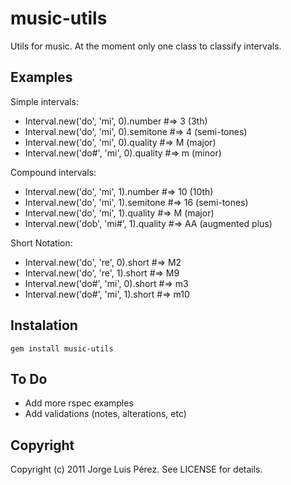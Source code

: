 music-utils
=========

Utils for music. At the moment only one class to classify intervals.

Examples
--------
Simple intervals:
  
  * Interval.new('do', 'mi', 0).number    #=> 3 (3th)
  * Interval.new('do', 'mi', 0).semitone  #=> 4 (semi-tones)
  * Interval.new('do', 'mi', 0).quality   #=> M (major)
  * Interval.new('do#', 'mi', 0).quality  #=> m (minor)

Compound intervals:
  
  * Interval.new('do', 'mi', 1).number    #=> 10 (10th)
  * Interval.new('do', 'mi', 1).semitone  #=> 16 (semi-tones)
  * Interval.new('do', 'mi', 1).quality   #=> M (major)
  * Interval.new('dob', 'mi#', 1).quality #=> AA (augmented plus)

Short Notation:

  * Interval.new('do', 're', 0).short     #=> M2
  * Interval.new('do', 're', 1).short     #=> M9
  * Interval.new('do#', 'mi', 0).short    #=> m3
  * Interval.new('do#', 'mi', 1).short    #=> m10

Instalation
-----------

    gem install music-utils


To Do
-----
  * Add more rspec examples
  * Add validations (notes, alterations, etc) 

Copyright
---------

Copyright (c) 2011 Jorge Luis Pérez. See LICENSE for details.

